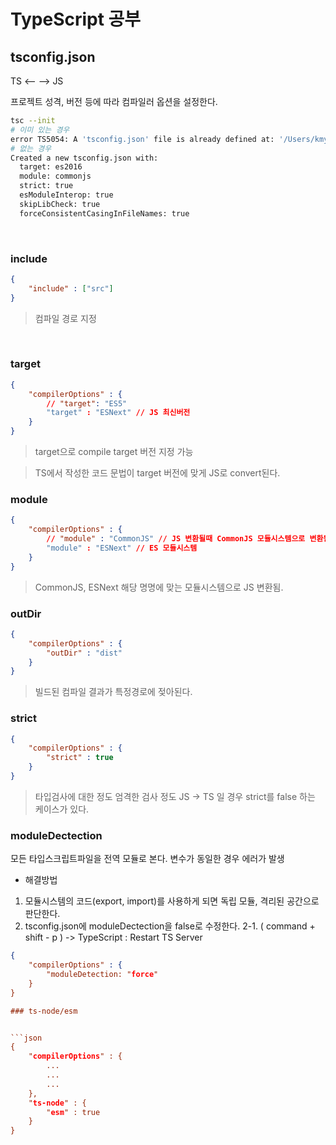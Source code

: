 # TypeScript 공부


## tsconfig.json

TS <-- --> JS <br>

프로젝트 성격, 버전 등에 따라 컴파일러 옵션을 설정한다. <br>

```bash
tsc --init
# 이미 있는 경우 
error TS5054: A 'tsconfig.json' file is already defined at: '/Users/kmy/Documents/ts-study/section2/tsconfig.json'.
# 없는 경우
Created a new tsconfig.json with:
  target: es2016
  module: commonjs
  strict: true
  esModuleInterop: true
  skipLibCheck: true
  forceConsistentCasingInFileNames: true
```

<br>  

### include

```json
{
    "include" : ["src"]
}
```
> 컴파일 경로 지정

<br>

### target

```json
{
    "compilerOptions" : {
        // "target": "ES5"
        "target" : "ESNext" // JS 최신버전
    }
}
```
> target으로 compile target 버전 지정 가능

> TS에서 작성한 코드 문법이 target 버전에 맞게 JS로 convert된다. 

### module

```json
{
    "compilerOptions" : {
        // "module" : "CommonJS" // JS 변환될때 CommonJS 모듈시스템으로 변환됨.
        "module" : "ESNext" // ES 모듈시스템
    }
}
```
> CommonJS, ESNext 해당 명명에 맞는 모듈시스템으로 JS 변환됨.

### outDir

```json
{
    "compilerOptions" : {
        "outDir" : "dist"
    }
}
```
> 빌드된 컴파일 결과가 특정경로에 젖아된다.

### strict

```json
{
    "compilerOptions" : {
        "strict" : true
    }
}
```
> 타입검사에 대한 정도 엄격한 검사 정도
> JS -> TS 일 경우 strict를 false 하는 케이스가 있다.

### moduleDectection



모든 타입스크립트파일을 전역 모듈로 본다.
변수가 동일한 경우 에러가  발생

- 해결방법
1. 모듈시스템의 코드(export, import)를 사용하게 되면 독립 모듈, 격리된 공간으로 판단한다.
2. tsconfig.json에 moduleDectection을 false로 수정한다.
2-1. ( command + shift - p ) -> TypeScript : Restart TS Server 

```json
{
    "compilerOptions" : {
        "moduleDetection: "force"
    }
}

### ts-node/esm


```json
{
    "compilerOptions" : {
        ...
        ...
        ...
    },
    "ts-node" : {
        "esm" : true
    }
}
```